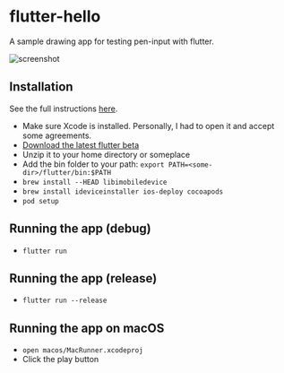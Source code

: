 # flutter-hello

A sample drawing app for testing pen-input with flutter.

![screenshot](https://raw.githubusercontent.com/inkandswitch/flutter-hello/master/screenshot.png)

## Installation

See the full instructions [here][flutter-install].

- Make sure Xcode is installed. Personally, I had to open it and accept some agreements.
- [Download the latest flutter beta][flutter-sdk]
- Unzip it to your home directory or someplace
- Add the bin folder to your path: `export PATH=<some-dir>/flutter/bin:$PATH`
- `brew install --HEAD libimobiledevice`
- `brew install ideviceinstaller ios-deploy cocoapods`
- `pod setup`

## Running the app (debug)

- `flutter run`

## Running the app (release)

- `flutter run --release`

## Running the app on macOS

- `open macos/MacRunner.xcodeproj`
- Click the play button

[flutter-sdk]: https://flutter.io/sdk-archive/#macos
[flutter-install]: https://flutter.io/setup-macos/
